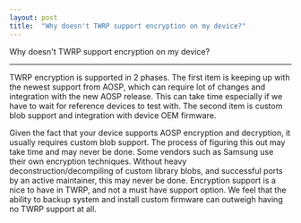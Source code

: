 ```yaml
---
layout: post
title:  "Why doesn't TWRP support encryption on my device?"
---
```


<div class='page-heading'>Why doesn't TWRP support encryption on my device?</div>
<hr />
<p>TWRP encryption is supported in 2 phases. The first item is keeping up with the newest support from AOSP, which can require lot of changes and integration with the new AOSP release. This can take time especially if we have to wait for reference devices to test with. The second item is custom blob support and integration with device OEM firmware.</p>
<p>Given the fact that your device supports AOSP encryption and decryption, it usually requires custom blob support. The process of figuring this out may take time and may never be done. Some vendors such as Samsung use their own encryption techniques. Without heavy deconstruction/decompiling of custom library blobs, and successful ports by an active maintainer, this may never be done. Encryption support is a nice to have in TWRP, and not a must have support option. We feel that the ability to backup system and install custom firmware can outweigh having no TWRP support at all.</p>

